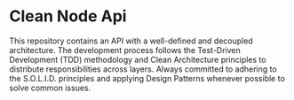 # Clean Node Api
This repository contains an API with a well-defined and decoupled architecture. The development process follows the Test-Driven Development (TDD) methodology and Clean Architecture principles to distribute responsibilities across layers. Always committed to adhering to the S.O.L.I.D. principles and applying Design Patterns whenever possible to solve common issues.
